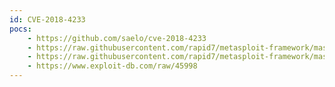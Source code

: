 ```yaml
---
id: CVE-2018-4233
pocs:
    - https://github.com/saelo/cve-2018-4233
    - https://raw.githubusercontent.com/rapid7/metasploit-framework/master/modules/exploits/apple_ios/browser/webkit_createthis.rb
    - https://raw.githubusercontent.com/rapid7/metasploit-framework/master/modules/exploits/osx/browser/safari_proxy_object_type_confusion.rb
    - https://www.exploit-db.com/raw/45998
---
```

